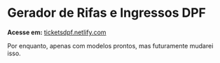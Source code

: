 # Gerador de Rifas e Ingressos DPF

**Acesse em:** [ticketsdpf.netlify.com](ticketsdpf.netlify.com)

Por enquanto, apenas com modelos prontos, mas futuramente mudarei isso.
